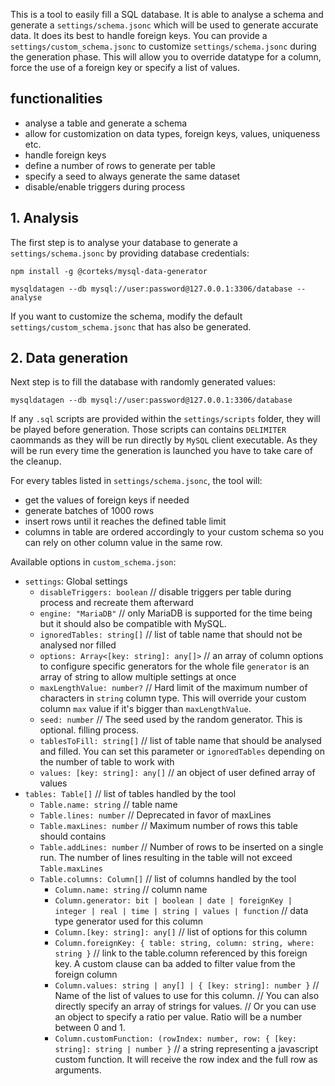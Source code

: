 This is a tool to easily fill a SQL database.
It is able to analyse a schema and generate a `settings/schema.jsonc` which will be used to generate accurate data. It does its best to handle foreign keys.
You can provide a `settings/custom_schema.jsonc` to customize `settings/schema.jsonc` during the generation phase. This will allow you to override datatype for a column, force the use of a foreign key
or specify a list of values.

## functionalities

-   analyse a table and generate a schema
-   allow for customization on data types, foreign keys, values, uniqueness etc.
-   handle foreign keys
-   define a number of rows to generate per table
-   specify a seed to always generate the same dataset
-   disable/enable triggers during process

## 1. Analysis

The first step is to analyse your database to generate a `settings/schema.jsonc` by providing database credentials:

```
npm install -g @corteks/mysql-data-generator

mysqldatagen --db mysql://user:password@127.0.0.1:3306/database --analyse
```

If you want to customize the schema, modify the default `settings/custom_schema.jsonc` that has also be generated.

## 2. Data generation

Next step is to fill the database with randomly generated values:

```
mysqldatagen --db mysql://user:password@127.0.0.1:3306/database
```

If any `.sql` scripts are provided within the `settings/scripts` folder, they will be played before generation. Those scripts can contains `DELIMITER` caommands as they will be run directly by `MySQL` client executable.
As they will be run every time the generation is launched you have to take care of the cleanup.

For every tables listed in `settings/schema.jsonc`, the tool will:

-   get the values of foreign keys if needed
-   generate batches of 1000 rows
-   insert rows until it reaches the defined table limit
-   columns in table are ordered accordingly to your custom schema so you can rely on other column value in the same row.

Available options in `custom_schema.json`:

-   `settings`: Global settings
    -   `disableTriggers: boolean` // disable triggers per table during process and recreate them afterward
    -   `engine: "MariaDB"` // only MariaDB is supported for the time being but it should also be compatible with MySQL.
    -   `ignoredTables: string[]` // list of table name that should not be analysed nor filled
    -   `options: Array<[key: string]: any[]>` // an array of column options to configure specific generators for the whole file `generator` is an array of string to allow multiple settings at once
    -   `maxLengthValue: number?` // Hard limit of the maximum number of characters in `string` column type. This will override your custom column `max` value if it's bigger than `maxLengthValue`.
    -   `seed: number` // The seed used by the random generator. This is optional. filling process.
    -   `tablesToFill: string[]` // list of table name that should be analysed and filled. You can set this parameter or `ignoredTables` depending on the number of table to work with
    -   `values: [key: string]: any[]` // an object of user defined array of values
-   `tables: Table[]` // list of tables handled by the tool
    -   `Table.name: string` // table name
    -   `Table.lines: number` // Deprecated in favor of maxLines
    -   `Table.maxLines: number` // Maximum number of rows this table should contains
    -   `Table.addLines: number` // Number of rows to be inserted on a single run. The number of lines resulting in the table will not exceed `Table.maxLines`
    -   `Table.columns: Column[]` // list of columns handled by the tool
        -   `Column.name: string` // column name
        -   `Column.generator: bit | boolean | date | foreignKey | integer | real | time | string | values | function` // data type generator used for this column
        -   `Column.[key: string]: any[]` // list of options for this column
        -   `Column.foreignKey: { table: string, column: string, where: string }` // link to the table.column referenced by this foreign key. A custom clause can ba added to filter value from the foreign column
        -   `Column.values: string | any[] | { [key: string]: number }`
            // Name of the list of values to use for this column.
            // You can also directly specify an array of strings for values.
            // Or you can use an object to specify a ratio per value. Ratio will be a number between 0 and 1.
        -   `Column.customFunction: (rowIndex: number, row: { [key: string]: string | number }` // a string representing a javascript custom function. It will receive the row index and the full row as arguments.
